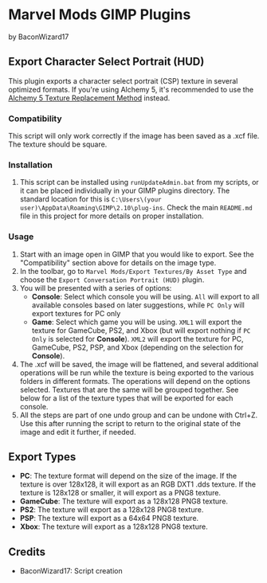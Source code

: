 # Marvel Mods GIMP Plugins
by BaconWizard17
## Export Character Select Portrait (HUD)
This plugin exports a character select portrait (CSP) texture in several optimized formats. If you're using Alchemy 5, it's recommended to use the [Alchemy 5 Texture Replacement Method](https://marvelmods.com/forum/index.php/topic,11009.0.html) instead.

### Compatibility
This script will only work correctly if the image has been saved as a .xcf file. The texture should be square.

### Installation
 1. This script can be installed using `runUpdateAdmin.bat` from my scripts, or it can be placed individually in your GIMP plugins directory. The standard location for this is `C:\Users\(your user)\AppData\Roaming\GIMP\2.10\plug-ins`. Check the main `README.md` file in this project for more details on proper installation.

### Usage
1. Start with an image open in GIMP that you would like to export. See the "Compatibility" section above for details on the image type.
2. In the toolbar, go to `Marvel Mods/Export Textures/By Asset Type` and choose the `Export Conversation Portrait (HUD)` plugin.
3. You will be presented with a series of options:
	- **Console**: Select which console you will be using. `All` will export to all available consoles based on later suggestions, while `PC Only` will export textures for PC only
	- **Game**: Select which game you will be using. `XML1` will export the texture for GameCube, PS2, and Xbox (but will export nothing if `PC Only` is selected for **Console**). `XML2` will export the texture for PC, GameCube, PS2, PSP, and Xbox (depending on the selection for **Console**).
4. The .xcf will be saved, the image will be flattened, and several additional operations will be run while the texture is being exported to the various folders in different formats. The operations will depend on the options selected. Textures that are the same will be grouped together. See below for a list of the texture types that will be exported for each console. 
5. All the steps are part of one undo group and can be undone with Ctrl+Z. Use this after running the script to return to the original state of the image and edit it further, if needed.

## Export Types
 - **PC**: The texture format will depend on the size of the image. If the texture is over 128x128, it will export as an RGB DXT1 .dds texture. If the texture is 128x128 or smaller, it will export as a PNG8 texture. 
 - **GameCube**: The texture will export as a 128x128 PNG8 texture. 
 - **PS2**: The texture will export as a 128x128 PNG8 texture. 
 - **PSP**: The texture will export as a 64x64 PNG8 texture. 
 - **Xbox**: The texture will export as a 128x128 PNG8 texture. 

## Credits
- BaconWizard17: Script creation
